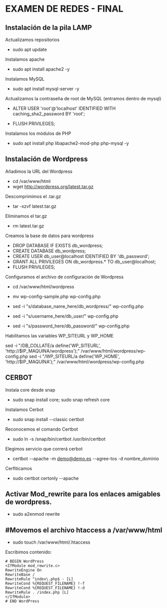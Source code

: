 # EXAMEN DE REDES - FINAL

## Instalación de la pila LAMP

Actualizamos repositorios 

- sudo apt update

Instalamos apache

- sudo apt install apache2 -y 

Instalamos MySQL

- sudo apt install mysql-server -y 

Actualizamos la contraseña de root de MySQL (entramos dentro de mysql)

- ALTER USER 'root'@'localhost' IDENTIFIED WITH caching_sha2_password BY 'root';

- FLUSH PRIVILEGES;

Instalamos los módulos de PHP

- sudo apt install php libapache2-mod-php php-mysql -y

## Instalación de Wordpress

Añadimos la URL del Wordpress

- cd /var/www/html
- wget http://wordpress.org/latest.tar.gz

Descomprimimos el .tar.gz

- tar -xzvf latest.tar.gz

Eliminamos el tar.gz

- rm latest.tar.gz

Creamos la base de datos para wordpress

- DROP DATABASE IF EXISTS db_wordpress;
- CREATE DATABASE db_wordpress;
- CREATE USER db_user@localhost IDENTIFIED BY 'db_password';
- GRANT ALL PRIVILEGES ON db_wordpress.* TO db_user@localhost;
- FLUSH PRIVILEGES;

Configuramos  el archivo de configuración de Wordpress

- cd /var/www/html/wordpress
- mv wp-config-sample.php wp-config.php

- sed -i "s/database_name_here/db_wordpress/" wp-config.php
- sed -i "s/username_here/db_user/" wp-config.php
- sed -i "s/password_here/db_password/" wp-config.php

Habilitamos las variables WP_SITEURL y WP_HOME

sed -i "/DB_COLLATE/a define('WP_SITEURL', 'http://$IP_MAQUINA/wordpress');" /var/www/html/wordpress/wp-config.php
sed -i "/WP_SITEURL/a define('WP_HOME', 'http://$IP_MAQUINA');" /var/www/html/wordpress/wp-config.php

## CERBOT

Instala core desde snap 

- sudo snap install core; sudo snap refresh core

Instalamos Cerbot

- sudo snap install --classic certbot

Reconocemos el comando Certbot

- sudo ln -s /snap/bin/certbot /usr/bin/certbot

Elegimos servicio que correrá cerbot

- certbot --apache -m demo@demo.es --agree-tos -d nombre_dominio

Cerfiticamos 

- sudo certbot certonly --apache

## Activar Mod_rewrite  para los enlaces amigables de wordpress.

- sudo a2enmod rewrite

## #Movemos el archivo htaccess a /var/www/html

- sudo touch /var/www/html/.htaccess 

Escribimos contenido: 

```
# BEGIN WordPress
<IfModule mod_rewrite.c>
RewriteEngine On
RewriteBase /
RewriteRule ^index\.php$ - [L]
RewriteCond %{REQUEST_FILENAME} !-f
RewriteCond %{REQUEST_FILENAME} !-d
RewriteRule . /index.php [L]
</IfModule>
# END WordPress
```

